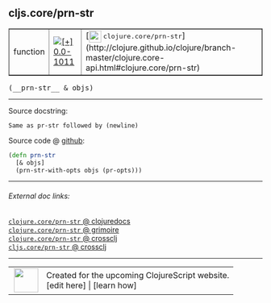 ## cljs.core/prn-str



 <table border="1">
<tr>
<td>function</td>
<td><a href="https://github.com/cljsinfo/cljs-api-docs/tree/0.0-1011"><img valign="middle" alt="[+] 0.0-1011" title="Added in 0.0-1011" src="https://img.shields.io/badge/+-0.0--1011-lightgrey.svg"></a> </td>
<td>
[<img height="24px" valign="middle" src="http://i.imgur.com/1GjPKvB.png"> <samp>clojure.core/prn-str</samp>](http://clojure.github.io/clojure/branch-master/clojure.core-api.html#clojure.core/prn-str)
</td>
</tr>
</table>


 <samp>
(__prn-str__ & objs)<br>
</samp>

---





Source docstring:

```
Same as pr-str followed by (newline)
```


Source code @ [github](https://github.com/clojure/clojurescript/blob/r1.7.48/src/main/cljs/cljs/core.cljs#L8906-L8909):

```clj
(defn prn-str
  [& objs]
  (prn-str-with-opts objs (pr-opts)))
```

<!--
Repo - tag - source tree - lines:

 <pre>
clojurescript @ r1.7.48
└── src
    └── main
        └── cljs
            └── cljs
                └── <ins>[core.cljs:8906-8909](https://github.com/clojure/clojurescript/blob/r1.7.48/src/main/cljs/cljs/core.cljs#L8906-L8909)</ins>
</pre>

-->

---



###### External doc links:

[`clojure.core/prn-str` @ clojuredocs](http://clojuredocs.org/clojure.core/prn-str)<br>
[`clojure.core/prn-str` @ grimoire](http://conj.io/store/v1/org.clojure/clojure/1.7.0-beta3/clj/clojure.core/prn-str/)<br>
[`clojure.core/prn-str` @ crossclj](http://crossclj.info/fun/clojure.core/prn-str.html)<br>
[`cljs.core/prn-str` @ crossclj](http://crossclj.info/fun/cljs.core.cljs/prn-str.html)<br>

---

 <table>
<tr><td>
<img valign="middle" align="right" width="48px" src="http://i.imgur.com/Hi20huC.png">
</td><td>
Created for the upcoming ClojureScript website.<br>
[edit here] | [learn how]
</td></tr></table>

[edit here]:https://github.com/cljsinfo/cljs-api-docs/blob/master/cljsdoc/cljs.core/prn-str.cljsdoc
[learn how]:https://github.com/cljsinfo/cljs-api-docs/wiki/cljsdoc-files

<!--

This information was too distracting to show to readers, but I'll leave it
commented here since it is helpful to:

- pretty-print the data used to generate this document
- and show how to retrieve that data



The API data for this symbol:

```clj
{:ns "cljs.core",
 :name "prn-str",
 :signature ["[& objs]"],
 :history [["+" "0.0-1011"]],
 :type "function",
 :full-name-encode "cljs.core/prn-str",
 :source {:code "(defn prn-str\n  [& objs]\n  (prn-str-with-opts objs (pr-opts)))",
          :title "Source code",
          :repo "clojurescript",
          :tag "r1.7.48",
          :filename "src/main/cljs/cljs/core.cljs",
          :lines [8906 8909]},
 :full-name "cljs.core/prn-str",
 :clj-symbol "clojure.core/prn-str",
 :docstring "Same as pr-str followed by (newline)"}

```

Retrieve the API data for this symbol:

```clj
;; from Clojure REPL
(require '[clojure.edn :as edn])
(-> (slurp "https://raw.githubusercontent.com/cljsinfo/cljs-api-docs/catalog/cljs-api.edn")
    (edn/read-string)
    (get-in [:symbols "cljs.core/prn-str"]))
```

-->
